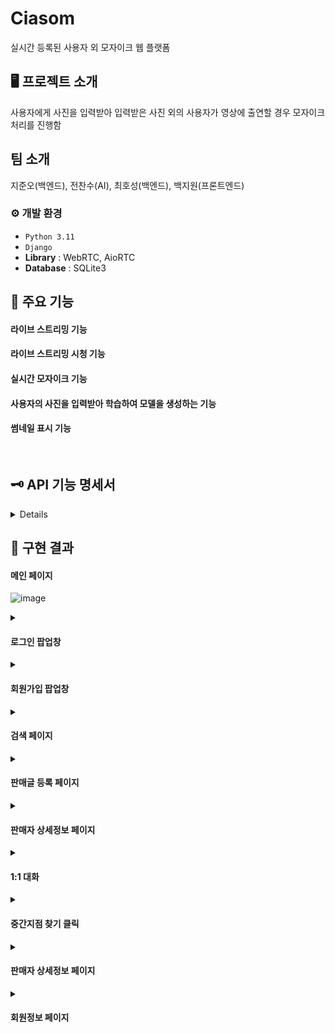 # Ciasom
실시간 등록된 사용자 외 모자이크 웹 플랫폼 

## 🖥️ 프로젝트 소개
사용자에게 사진을 입력받아 입력받은 사진 외의 사용자가 영상에 출연할 경우 모자이크 처리를 진행함
<br>

##  팀 소개
지준오(백엔드), 전찬수(AI), 최호성(백엔드), 백지원(프론트엔드)
<br>

### ⚙️ 개발 환경
- `Python 3.11`
- `Django`
- **Library** :  WebRTC, AioRTC
- **Database** : SQLite3

## 📌 주요 기능
#### 라이브 스트리밍 기능
#### 라이브 스트리밍 시청 기능
#### 실시간 모자이크 기능
#### 사용자의 사진을 입력받아 학습하여 모델을 생성하는 기능
#### 썸네일 표시 기능
<br>

## 🗝️ API 기능 명세서
<details>
![image](https://github.com/MegaZizon/SangChuMarket/assets/105596059/bf7a62ab-56f9-4f7c-8d72-3f8a556c169a)

</details>


## 🚩 구현 결과



#### 메인 페이지


![image](https://github.com/MegaZizon/SangChuMarket/assets/105596059/7a484bd3-a125-4685-8ee9-ad183203a237)


<details><summary><h4>로그인 팝업창</h4> </summary>

<!-- summary 아래 한칸 공백 두어야함 -->

![image](https://github.com/MegaZizon/SangChuMarket/assets/105596059/6a2e72cf-6387-4553-8546-491e2ebb469f)

</details>

<details><summary><h4>회원가입 팝업창</h4> </summary>

<!-- summary 아래 한칸 공백 두어야함 -->

![image](https://github.com/MegaZizon/SangChuMarket/assets/105596059/aab684ce-f219-4a25-ae99-1b8e8d1ceea0)


</details>

<details><summary><h4>검색 페이지</h4> </summary>

<!-- summary 아래 한칸 공백 두어야함 -->

![image](https://github.com/MegaZizon/SangChuMarket/assets/105596059/66290e9d-d1dc-45a4-9a65-07422677421b)


</details>

<details><summary><h4>판매글 등록 페이지</h4> </summary>

<!-- summary 아래 한칸 공백 두어야함 -->

![image](https://github.com/MegaZizon/SangChuMarket/assets/105596059/a7cf49bc-0ba3-407d-b4ba-7c6b7cb4b2a0)


</details>

<details><summary><h4>판매자 상세정보 페이지</h4> </summary>

<!-- summary 아래 한칸 공백 두어야함 -->

![image](https://github.com/MegaZizon/SangChuMarket/assets/105596059/ac490a7d-1784-4585-af1c-43d8d5955b8c)
![image](https://github.com/MegaZizon/SangChuMarket/assets/105596059/c80466e9-c3e0-4b4f-8630-075434985461)
![image](https://github.com/MegaZizon/SangChuMarket/assets/105596059/49a7ea1f-5cd9-4f4f-a81e-1a10adf6831c)
![image](https://github.com/MegaZizon/SangChuMarket/assets/105596059/9ad55d46-4121-45da-9366-559427da32ac)




</details>

<details><summary><h4>1:1 대화</h4> </summary>

<!-- summary 아래 한칸 공백 두어야함 -->

![image](https://github.com/MegaZizon/SangChuMarket/assets/105596059/b1a24d66-cddf-44a1-9d76-0e4ed2e95b4d)


</details>

<details><summary><h4>중간지점 찾기 클릭</h4> </summary>

<!-- summary 아래 한칸 공백 두어야함 -->

![image](https://github.com/MegaZizon/SangChuMarket/assets/105596059/5d35e499-ad56-473a-bee0-49eec2eac468)



</details>

<details><summary><h4>판매자 상세정보 페이지</h4> </summary>

<!-- summary 아래 한칸 공백 두어야함 -->

![image](https://github.com/MegaZizon/SangChuMarket/assets/105596059/f9d2e029-df85-48f7-9658-e983d61ae93c)


</details>

<details><summary><h4>회원정보 페이지</h4> </summary>

<!-- summary 아래 한칸 공백 두어야함 -->

![image](https://github.com/MegaZizon/SangChuMarket/assets/105596059/e7a3982b-f7c1-45a2-9880-cedc41b4bc58)



</details>

